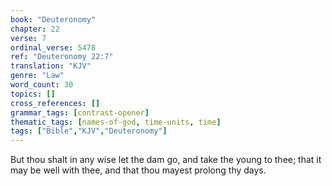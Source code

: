 ```yaml
---
book: "Deuteronomy"
chapter: 22
verse: 7
ordinal_verse: 5478
ref: "Deuteronomy 22:7"
translation: "KJV"
genre: "Law"
word_count: 30
topics: []
cross_references: []
grammar_tags: [contrast-opener]
thematic_tags: [names-of-god, time-units, time]
tags: ["Bible","KJV","Deuteronomy"]
---
```

But thou shalt in any wise let the dam go, and take the young to thee; that it may be well with thee, and that thou mayest prolong thy days.
